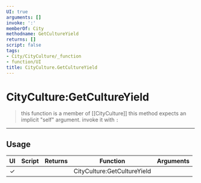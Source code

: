 ```yaml
---
UI: true
arguments: []
invoke: ':'
memberOf: City
methodname: GetCultureYield
returns: []
script: false
tags:
- City/CityCulture/_function
- function/UI
title: CityCulture.GetCultureYield
---
```

# CityCulture:GetCultureYield
> this function is a member of [[CityCulture]]
> this method expects an implicit "self" argument. invoke it with `:`
-----
## Usage
|  UI | Script | Returns | Function | Arguments |
|:---:|:------:|-------:|:--------:|:---------|
|✓| ||CityCulture:GetCultureYield||
